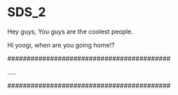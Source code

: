 # SDS_2
Hey guys, You guys are the coolest people.

Hi yoogi, when are you going home!?

##########################################

.....

##########################################
